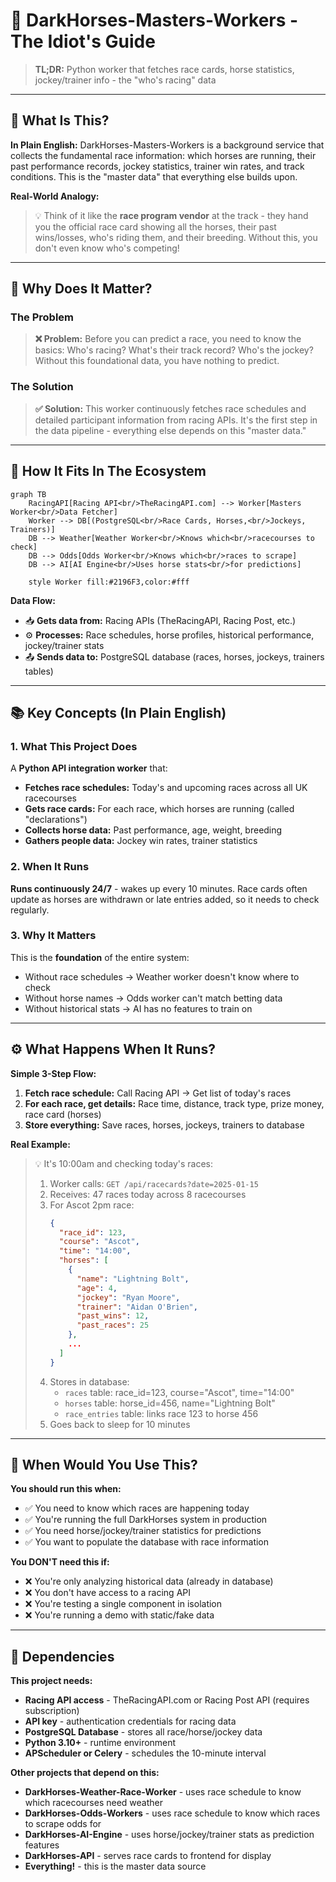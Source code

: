 # 🎯 DarkHorses-Masters-Workers - The Idiot's Guide

> **TL;DR:** Python worker that fetches race cards, horse statistics, jockey/trainer info - the "who's racing" data

---

## 🤔 What Is This?

**In Plain English:** DarkHorses-Masters-Workers is a background service that collects the fundamental race information: which horses are running, their past performance records, jockey statistics, trainer win rates, and track conditions. This is the "master data" that everything else builds upon.

**Real-World Analogy:**
> 💡 Think of it like the **race program vendor** at the track - they hand you the official race card showing all the horses, their past wins/losses, who's riding them, and their breeding. Without this, you don't even know who's competing!

---

## 🎯 Why Does It Matter?

### The Problem
> **❌ Problem:** Before you can predict a race, you need to know the basics: Who's racing? What's their track record? Who's the jockey? Without this foundational data, you have nothing to predict.

### The Solution
> **✅ Solution:** This worker continuously fetches race schedules and detailed participant information from racing APIs. It's the first step in the data pipeline - everything else depends on this "master data."

---

## 🔄 How It Fits In The Ecosystem

```mermaid
graph TB
    RacingAPI[Racing API<br/>TheRacingAPI.com] --> Worker[Masters Worker<br/>Data Fetcher]
    Worker --> DB[(PostgreSQL<br/>Race Cards, Horses,<br/>Jockeys, Trainers)]
    DB --> Weather[Weather Worker<br/>Knows which<br/>racecourses to check]
    DB --> Odds[Odds Worker<br/>Knows which<br/>races to scrape]
    DB --> AI[AI Engine<br/>Uses horse stats<br/>for predictions]

    style Worker fill:#2196F3,color:#fff
```

**Data Flow:**
- 📥 **Gets data from:** Racing APIs (TheRacingAPI, Racing Post, etc.)
- ⚙️ **Processes:** Race schedules, horse profiles, historical performance, jockey/trainer stats
- 📤 **Sends data to:** PostgreSQL database (races, horses, jockeys, trainers tables)

---

## 📚 Key Concepts (In Plain English)

### 1. What This Project Does
A **Python API integration worker** that:
- **Fetches race schedules:** Today's and upcoming races across all UK racecourses
- **Gets race cards:** For each race, which horses are running (called "declarations")
- **Collects horse data:** Past performance, age, weight, breeding
- **Gathers people data:** Jockey win rates, trainer statistics

### 2. When It Runs
**Runs continuously 24/7** - wakes up every 10 minutes. Race cards often update as horses are withdrawn or late entries added, so it needs to check regularly.

### 3. Why It Matters
This is the **foundation** of the entire system:
- Without race schedules → Weather worker doesn't know where to check
- Without horse names → Odds worker can't match betting data
- Without historical stats → AI has no features to train on

---

## ⚙️ What Happens When It Runs?

**Simple 3-Step Flow:**

1. **Fetch race schedule:** Call Racing API → Get list of today's races
2. **For each race, get details:** Race time, distance, track type, prize money, race card (horses)
3. **Store everything:** Save races, horses, jockeys, trainers to database

**Real Example:**
> 💡 It's 10:00am and checking today's races:
>
> 1. Worker calls: `GET /api/racecards?date=2025-01-15`
> 2. Receives: 47 races today across 8 racecourses
> 3. For Ascot 2pm race:
>    ```json
>    {
>      "race_id": 123,
>      "course": "Ascot",
>      "time": "14:00",
>      "horses": [
>        {
>          "name": "Lightning Bolt",
>          "age": 4,
>          "jockey": "Ryan Moore",
>          "trainer": "Aidan O'Brien",
>          "past_wins": 12,
>          "past_races": 25
>        },
>        ...
>      ]
>    }
>    ```
> 4. Stores in database:
>    - `races` table: race_id=123, course="Ascot", time="14:00"
>    - `horses` table: horse_id=456, name="Lightning Bolt"
>    - `race_entries` table: links race 123 to horse 456
> 5. Goes back to sleep for 10 minutes

---

## 🚀 When Would You Use This?

**You should run this when:**
- ✅ You need to know which races are happening today
- ✅ You're running the full DarkHorses system in production
- ✅ You need horse/jockey/trainer statistics for predictions
- ✅ You want to populate the database with race information

**You DON'T need this if:**
- ❌ You're only analyzing historical data (already in database)
- ❌ You don't have access to a racing API
- ❌ You're testing a single component in isolation
- ❌ You're running a demo with static/fake data

---

## 🔗 Dependencies

**This project needs:**
- **Racing API access** - TheRacingAPI.com or Racing Post API (requires subscription)
- **API key** - authentication credentials for racing data
- **PostgreSQL Database** - stores all race/horse/jockey data
- **Python 3.10+** - runtime environment
- **APScheduler or Celery** - schedules the 10-minute interval

**Other projects that depend on this:**
- **DarkHorses-Weather-Race-Worker** - uses race schedule to know which racecourses need weather
- **DarkHorses-Odds-Workers** - uses race schedule to know which races to scrape odds for
- **DarkHorses-AI-Engine** - uses horse/jockey/trainer stats as prediction features
- **DarkHorses-API** - serves race cards to frontend for display
- **Everything!** - this is the master data source
